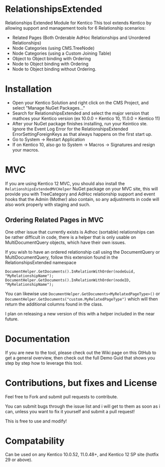 # RelationshipsExtended
Relationships Extended Module for Kentico
This tool extends Kentico by allowing support and management tools for 6 Relationship scenarios:

* Related Pages (Both Orderable AdHoc Relationships and Unordered Relationships)
* Node Categories (using CMS.TreeNode)
* Node Categories (using a Custom Joining Table)
* Object to Object binding with Ordering
* Node to Object binding with Ordering
* Node to Object binding without Ordering.

# Installation
* Open your Kentico Solution and right click on the CMS Project, and select "Manage NuGet Packages..."
* Search for RelationshipsExtended and select the major version that mathces your Kentico version (ex 10.0.0 = Kentico 10, 11.0.0 = Kentico 11)
* After your NuGet package finishes installing, run your Keintico ste.  Ignore the Event Log Error for the RelationshipsExtended ErrorSettingForeignKeys as that always happens on the first start up.
* Go to System -> Restart Application
* If on Kentico 10, also go to System -> Macros -> Signatures and resign your macros.

# MVC
If you are using Kentico 12 MVC, you should also install the `RelationshipsExtendedMVCHelper` NuGet package on your MVC site, this will provide you with TreeCategory and AdHoc relationship support and event hooks that the Admin (Mother) also contain, so any adjustments in code will also work properly with staging and such.

## Ordering Related Pages in MVC
One other issue that currently exists is Adhoc (sortable) relationships can be rather difficult in code, there is a helper that is only usable on MultiDocumentQuery objects, which have their own issues.

If you wish to have an ordered relationship call using the DocumentQuery or MultiDocumentQuery, follow this extension found in the RelationshipsExtended namespace

```
DocumentHelper.GetDocuments().InRelationWithOrder(nodeGuid, "MyRelationshipName");
DocumentHelper.GetDocuments().InRelationWithOrder(nodeID, "MyRelationshipName");
```

You can likewise use `DocumentHelper.GetDocuments<MyRelatedPageType>()` or `DocumentHelper.GetDocuments("custom.MyRelatedPageType")` which will then return the additional columns found in the class.

I plan on releasing a new version of this with a helper included in the near future.

# Documentation
If you are new to the tool, please check out the Wiki page on this GtHub to get a general overview, then check out the full Demo Guid that shows you step by step how to leverage this tool.

# Contributions, but fixes and License
Feel free to Fork and submit pull requests to contribute.

You can submit bugs through the issue list and i will get to them as soon as i can, unless you want to fix it yourself and submit a pull request!

This is free to use and modify!

# Compatability
Can be used on any Kentico 10.0.52, 11.0.48+, and Kentico 12 SP site (hotfix 29 or above).
